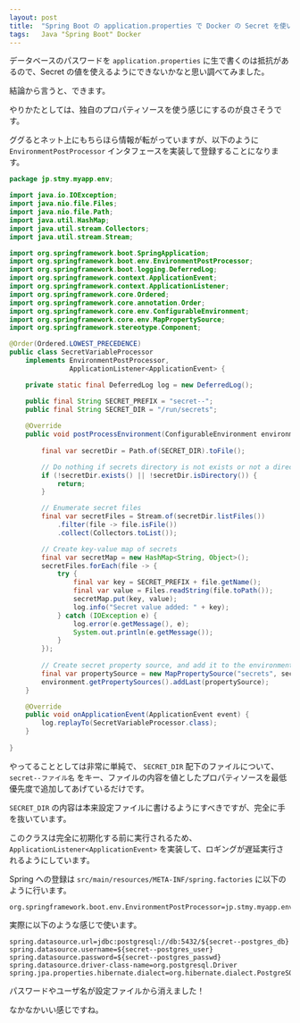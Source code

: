 ```yaml
---
layout: post
title:  "Spring Boot の application.properties で Docker の Secret を使いたい！"
tags:   Java "Spring Boot" Docker
---
```


データベースのパスワードを `application.properties` に生で書くのは抵抗があるので、Secret の値を使えるようにできないかなと思い調べてみました。

結論から言うと、できます。

<!--more-->

やりかたとしては、独自のプロパティソースを使う感じにするのが良さそうです。

ググるとネット上にもちらほら情報が転がっていますが、以下のように `EnvironmentPostProcessor` インタフェースを実装して登録することになります。

```java
package jp.stmy.myapp.env;

import java.io.IOException;
import java.nio.file.Files;
import java.nio.file.Path;
import java.util.HashMap;
import java.util.stream.Collectors;
import java.util.stream.Stream;

import org.springframework.boot.SpringApplication;
import org.springframework.boot.env.EnvironmentPostProcessor;
import org.springframework.boot.logging.DeferredLog;
import org.springframework.context.ApplicationEvent;
import org.springframework.context.ApplicationListener;
import org.springframework.core.Ordered;
import org.springframework.core.annotation.Order;
import org.springframework.core.env.ConfigurableEnvironment;
import org.springframework.core.env.MapPropertySource;
import org.springframework.stereotype.Component;

@Order(Ordered.LOWEST_PRECEDENCE)
public class SecretVariableProcessor 
    implements EnvironmentPostProcessor, 
               ApplicationListener<ApplicationEvent> {

    private static final DeferredLog log = new DeferredLog();

    public final String SECRET_PREFIX = "secret--";
    public final String SECRET_DIR = "/run/secrets";
    
    @Override
    public void postProcessEnvironment(ConfigurableEnvironment environment, SpringApplication application) {
        
        final var secretDir = Path.of(SECRET_DIR).toFile();

        // Do nothing if secrets directory is not exists or not a directory
        if (!secretDir.exists() || !secretDir.isDirectory()) {
            return;
        }

        // Enumerate secret files
        final var secretFiles = Stream.of(secretDir.listFiles())
            .filter(file -> file.isFile())
            .collect(Collectors.toList());

        // Create key-value map of secrets
        final var secretMap = new HashMap<String, Object>();
        secretFiles.forEach(file -> {
            try {
                final var key = SECRET_PREFIX + file.getName();
                final var value = Files.readString(file.toPath());
                secretMap.put(key, value);
                log.info("Secret value added: " + key);
            } catch (IOException e) {
                log.error(e.getMessage(), e);
                System.out.println(e.getMessage());
            }
        });
        
        // Create secret property source, and add it to the environment
        final var propertySource = new MapPropertySource("secrets", secretMap);
        environment.getPropertySources().addLast(propertySource);
    }

    @Override
    public void onApplicationEvent(ApplicationEvent event) {
        log.replayTo(SecretVariableProcessor.class);
    }
    
}
```

やってることとしては非常に単純で、 `SECRET_DIR` 配下のファイルについて、`secret--ファイル名` をキー、ファイルの内容を値としたプロパティソースを最低優先度で追加してあげているだけです。

`SECRET_DIR` の内容は本来設定ファイルに書けるようにすべきですが、完全に手を抜いています。

このクラスは完全に初期化する前に実行されるため、 `ApplicationListener<ApplicationEvent>` を実装して、ロギングが遅延実行されるようにしています。

Spring への登録は `src/main/resources/META-INF/spring.factories` に以下のように行います。

```properties
org.springframework.boot.env.EnvironmentPostProcessor=jp.stmy.myapp.env.SecretVariableProcessor
```

実際に以下のような感じで使います。

```properties
spring.datasource.url=jdbc:postgresql://db:5432/${secret--postgres_db}
spring.datasource.username=${secret--postgres_user}
spring.datasource.password=${secret--postgres_passwd}
spring.datasource.driver-class-name=org.postgresql.Driver
spring.jpa.properties.hibernate.dialect=org.hibernate.dialect.PostgreSQLDialect
```

パスワードやユーザ名が設定ファイルから消えました！

なかなかいい感じですね。